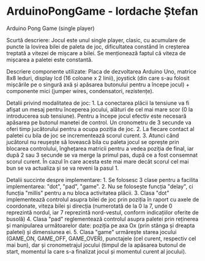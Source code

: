 # ArduinoPongGame - Iordache Ștefan
Arduino Pong Game (single player)

Scurtă descriere:
    Jocul este unul single player, clasic, cu acumulare de puncte la lovirea bilei de paleta de joc, dificultatea constând în creșterea treptată a vitezei de mișcare a bilei. Se menționează faptul că viteza de mișcarea a paletei este constantă.
  
Descriere componente utilizate:
    Placa de dezvoltarea Arduino Uno, matrice 8x8 leduri, display lcd (16 coloane x 2 linii), joystick (din care s-au folosit mișcările pe o singură axă și apăsarea butonului pentru a începe jocul) + componente mici (jumper wires, condensatori, rezistențe).
    
Detalii privind modalitatea de joc:
    1. La conectarea plăcii la tensiune va fi afișat un mesaj pentru începerea jocului, alături de cel mai mare scor (0 la introducerea sub tensiune). Pentru a începe jocul efectiv este necesară apăsarea pe butonul manetei de control. Un cronometru de 3 secunde va oferi timp jucătorului pentru a ocupa poziția de joc. 
    2. La fiecare contact al paletei cu bila de joc se incrementează scorul curent. 
    3. Atunci când jucătorul nu reușește să lovească bila cu paleta jocul se oprește prin blocarea controlului, înghețarea matricii pentru a vedea poziția de final, iar după 2 sau 3 secunde se va merge la primul pas, după ce a fost consemnat scorul curent. În cazul în care acesta este mai mare decât scorul cel mai bun se va actualiza și se va reveni la pasul 1.
    
Detalii succinte despre implementare:
    1. Se folosesc 3 clase pentru a facilita implementarea: "dot", "pad", "game".
    2. Nu se folosește funcția "delay", ci funcția "millis" pentru a nu bloca activitatea plăcii.
    3. Clasa "dot" implementează controlul asupra bilei de joc prin poziția în raport cu axele de coordonate, viteza bilei și direcția (numerotată de la 0 la 7, unde 0 reprezintă nordul, iar 7 reprezintă nord-vestul, conform indicațiilor oferite de busolă)
    4. Clasa "pad" reglementează controlul asupra paletei prin reținerea și manipularea următoarelor date: poziția pe axa Ox (prin stânga și dreapta paletei) și dimensiunea ei.
    5. Clasa "game" urmărește starea jocului (GAME_ON, GAME_OFF, GAME_OVER), punctajele (cel curent, respectiv cel mai bun), dar și cronometrajul jocului (timpul de la apăsarea butonul de start, momentul la care s-a finalizat jocul și momentul curent al jocului).
    
